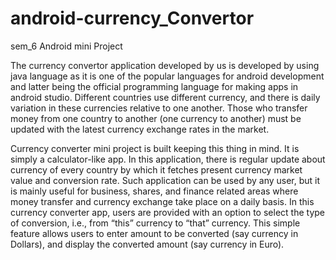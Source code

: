# android-currency_Convertor
sem_6 Android mini Project

The currency convertor application developed by us is developed by using java language as it is one of the popular languages for android development and latter being the official programming language for making apps in android studio. Different countries use different currency, and there is daily variation in these currencies relative to one another. Those who transfer money from one country to another (one currency to another) must be updated with the latest currency exchange rates in the market. 

Currency converter mini project is built keeping this thing in mind. It is simply a calculator-like app. In this application, there is regular update about currency of every country by which it fetches present currency market value and conversion rate.
Such application can be used by any user, but it is mainly useful for business, shares, and finance related areas where money transfer and currency exchange take place on a daily basis.
In this currency converter app, users are provided with an option to select the type of conversion, i.e., from “this” currency to “that” currency. This simple feature allows users to enter amount to be converted (say currency in Dollars), and display the converted amount (say currency in Euro).
